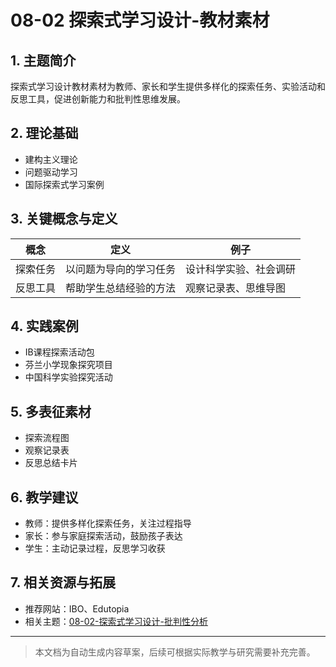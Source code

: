 # 08-02 探索式学习设计-教材素材

## 1. 主题简介

探索式学习设计教材素材为教师、家长和学生提供多样化的探索任务、实验活动和反思工具，促进创新能力和批判性思维发展。

## 2. 理论基础

- 建构主义理论
- 问题驱动学习
- 国际探索式学习案例

## 3. 关键概念与定义

| 概念 | 定义 | 例子 |
|------|------|------|
| 探索任务 | 以问题为导向的学习任务 | 设计科学实验、社会调研 |
| 反思工具 | 帮助学生总结经验的方法 | 观察记录表、思维导图 |

## 4. 实践案例

- IB课程探索活动包
- 芬兰小学现象探究项目
- 中国科学实验探究活动

## 5. 多表征素材

- 探索流程图
- 观察记录表
- 反思总结卡片

## 6. 教学建议

- 教师：提供多样化探索任务，关注过程指导
- 家长：参与家庭探索活动，鼓励孩子表达
- 学生：主动记录过程，反思学习收获

## 7. 相关资源与拓展

- 推荐网站：IBO、Edutopia
- 相关主题：[08-02-探索式学习设计-批判性分析](./08-02-探索式学习设计-批判性分析.md)

---

> 本文档为自动生成内容草案，后续可根据实际教学与研究需要补充完善。
